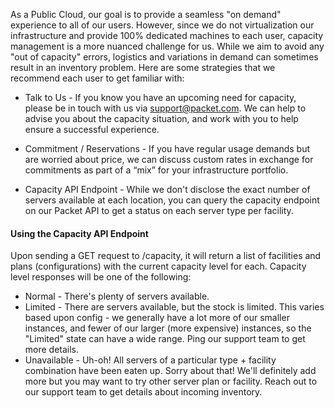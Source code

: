 <!--<meta>
{
    "title":"Capacity",
    "description":"Learn more about Packet capacity",
    "tag":["API", "Inventory", "Capacity"]
}
</meta>-->


As a Public Cloud, our goal is to provide a seamless "on demand" experience to all of our users.  However, since we do not virtualization our infrastructure and provide 100% dedicated machines to each user, capacity management is a more nuanced challenge for us.  While we aim to avoid any "out of capacity" errors, logistics and variations in demand can sometimes result in an inventory problem. Here are some strategies that we recommend each user to get familiar with:

*  Talk to Us - If you know you have an upcoming need for capacity, please be in touch with us via support@packet.com. We can help to advise you about the capacity situation, and work with you to help ensure a successful experience.

* Commitment / Reservations - If you have regular usage demands but are worried about price, we can discuss custom rates in exchange for commitments as part of a “mix” for your infrastructure portfolio.

* Capacity API Endpoint - While we don't disclose the exact number of servers available at each location, you can query the capacity endpoint on our Packet API to get a status on each server type per facility.

#### Using the Capacity API Endpoint

Upon sending a GET request to /capacity, it will return a list of facilities and plans (configurations) with the current capacity level for each. Capacity level responses will be one of the following:

* Normal - There's plenty of servers available.
* Limited - There are  servers available, but the stock is limited.  This varies based upon config - we generally have a lot more of our smaller instances, and fewer of our larger (more expensive) instances, so the "Limited" state can have a wide range.  Ping our support team to get more details.
* Unavailable - Uh-oh! All servers of a particular type + facility combination have been eaten up. Sorry about that! We'll definitely add more but you may want to try other server plan or facility.  Reach out to our support team to get details about incoming inventory.
